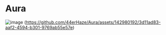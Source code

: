 # Aura


![image](https://github.com/44erHaze/Aura/assets/142980192/5cbc21ad-7e8c-436d-8db1-d5a93b83b426)
(https://github.com/44erHaze/Aura/assets/142980192/3d11ad83-aaf2-4594-b301-9769ab55e57e)


